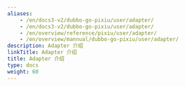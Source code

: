 ```yaml
---
aliases:
    - /en/docs3-v2/dubbo-go-pixiu/user/adapter/
    - /en/docs3-v2/dubbo-go-pixiu/user/adapter/
    - /en/overview/reference/pixiu/user/adapter/
    - /en/overview/mannual/dubbo-go-pixiu/user/adapter/
description: Adapter 介绍
linkTitle: Adapter 介绍
title: Adapter 介绍
type: docs
weight: 60
---
```


